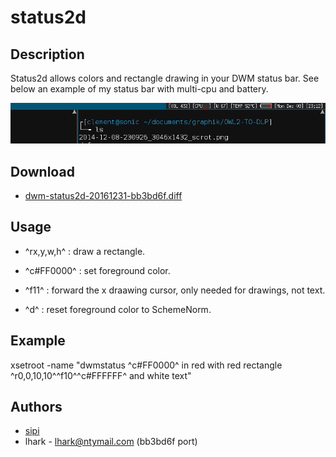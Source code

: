 status2d
========

Description
-----------
Status2d allows colors and rectangle drawing in your DWM status bar.
See below an example of my status bar with multi-cpu and battery.

![Status2d screenshot](status2d.png)

Download
--------

* [dwm-status2d-20161231-bb3bd6f.diff](dwm-status2d-20161231-bb3bd6f.diff)


Usage
-----
* ^rx,y,w,h^ : draw a rectangle.

* ^c#FF0000^ : set foreground color.

* ^f11^ : forward the x draawing cursor, only needed for drawings, not text.

* ^d^ : reset foreground color to SchemeNorm.

Example
-------
xsetroot -name "dwmstatus ^c#FF0000^ in red with red rectangle ^r0,0,10,10^^f10^^c#FFFFFF^ and white text"

Authors
-------
* [sipi](https://github.com/sipi)
* lhark - <lhark@ntymail.com> (bb3bd6f port)

